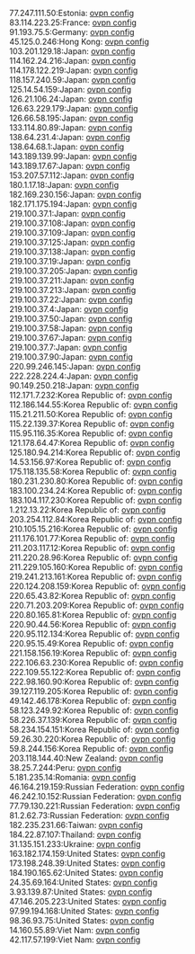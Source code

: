 77.247.111.50:Estonia: [ovpn config](vpn/77_247_111_50.ovpn)  
83.114.223.25:France: [ovpn config](vpn/83_114_223_25.ovpn)  
91.193.75.5:Germany: [ovpn config](vpn/91_193_75_5.ovpn)  
45.125.0.246:Hong Kong: [ovpn config](vpn/45_125_0_246.ovpn)  
103.201.129.18:Japan: [ovpn config](vpn/103_201_129_18.ovpn)  
114.162.24.216:Japan: [ovpn config](vpn/114_162_24_216.ovpn)  
114.178.122.219:Japan: [ovpn config](vpn/114_178_122_219.ovpn)  
118.157.240.59:Japan: [ovpn config](vpn/118_157_240_59.ovpn)  
125.14.54.159:Japan: [ovpn config](vpn/125_14_54_159.ovpn)  
126.21.106.24:Japan: [ovpn config](vpn/126_21_106_24.ovpn)  
126.63.229.179:Japan: [ovpn config](vpn/126_63_229_179.ovpn)  
126.66.58.195:Japan: [ovpn config](vpn/126_66_58_195.ovpn)  
133.114.80.89:Japan: [ovpn config](vpn/133_114_80_89.ovpn)  
138.64.231.4:Japan: [ovpn config](vpn/138_64_231_4.ovpn)  
138.64.68.1:Japan: [ovpn config](vpn/138_64_68_1.ovpn)  
143.189.139.99:Japan: [ovpn config](vpn/143_189_139_99.ovpn)  
143.189.17.67:Japan: [ovpn config](vpn/143_189_17_67.ovpn)  
153.207.57.112:Japan: [ovpn config](vpn/153_207_57_112.ovpn)  
180.1.17.18:Japan: [ovpn config](vpn/180_1_17_18.ovpn)  
182.169.230.156:Japan: [ovpn config](vpn/182_169_230_156.ovpn)  
182.171.175.194:Japan: [ovpn config](vpn/182_171_175_194.ovpn)  
219.100.37.1:Japan: [ovpn config](vpn/219_100_37_1.ovpn)  
219.100.37.108:Japan: [ovpn config](vpn/219_100_37_108.ovpn)  
219.100.37.109:Japan: [ovpn config](vpn/219_100_37_109.ovpn)  
219.100.37.125:Japan: [ovpn config](vpn/219_100_37_125.ovpn)  
219.100.37.138:Japan: [ovpn config](vpn/219_100_37_138.ovpn)  
219.100.37.19:Japan: [ovpn config](vpn/219_100_37_19.ovpn)  
219.100.37.205:Japan: [ovpn config](vpn/219_100_37_205.ovpn)  
219.100.37.211:Japan: [ovpn config](vpn/219_100_37_211.ovpn)  
219.100.37.213:Japan: [ovpn config](vpn/219_100_37_213.ovpn)  
219.100.37.22:Japan: [ovpn config](vpn/219_100_37_22.ovpn)  
219.100.37.4:Japan: [ovpn config](vpn/219_100_37_4.ovpn)  
219.100.37.50:Japan: [ovpn config](vpn/219_100_37_50.ovpn)  
219.100.37.58:Japan: [ovpn config](vpn/219_100_37_58.ovpn)  
219.100.37.67:Japan: [ovpn config](vpn/219_100_37_67.ovpn)  
219.100.37.7:Japan: [ovpn config](vpn/219_100_37_7.ovpn)  
219.100.37.90:Japan: [ovpn config](vpn/219_100_37_90.ovpn)  
220.99.246.145:Japan: [ovpn config](vpn/220_99_246_145.ovpn)  
222.228.224.4:Japan: [ovpn config](vpn/222_228_224_4.ovpn)  
90.149.250.218:Japan: [ovpn config](vpn/90_149_250_218.ovpn)  
112.171.7.232:Korea Republic of: [ovpn config](vpn/112_171_7_232.ovpn)  
112.186.144.55:Korea Republic of: [ovpn config](vpn/112_186_144_55.ovpn)  
115.21.211.50:Korea Republic of: [ovpn config](vpn/115_21_211_50.ovpn)  
115.22.139.37:Korea Republic of: [ovpn config](vpn/115_22_139_37.ovpn)  
115.95.116.35:Korea Republic of: [ovpn config](vpn/115_95_116_35.ovpn)  
121.178.64.47:Korea Republic of: [ovpn config](vpn/121_178_64_47.ovpn)  
125.180.94.214:Korea Republic of: [ovpn config](vpn/125_180_94_214.ovpn)  
14.53.156.97:Korea Republic of: [ovpn config](vpn/14_53_156_97.ovpn)  
175.118.135.58:Korea Republic of: [ovpn config](vpn/175_118_135_58.ovpn)  
180.231.230.80:Korea Republic of: [ovpn config](vpn/180_231_230_80.ovpn)  
183.100.234.24:Korea Republic of: [ovpn config](vpn/183_100_234_24.ovpn)  
183.104.117.230:Korea Republic of: [ovpn config](vpn/183_104_117_230.ovpn)  
1.212.13.22:Korea Republic of: [ovpn config](vpn/1_212_13_22.ovpn)  
203.254.112.84:Korea Republic of: [ovpn config](vpn/203_254_112_84.ovpn)  
210.105.15.216:Korea Republic of: [ovpn config](vpn/210_105_15_216.ovpn)  
211.176.101.77:Korea Republic of: [ovpn config](vpn/211_176_101_77.ovpn)  
211.203.117.12:Korea Republic of: [ovpn config](vpn/211_203_117_12.ovpn)  
211.220.28.96:Korea Republic of: [ovpn config](vpn/211_220_28_96.ovpn)  
211.229.105.160:Korea Republic of: [ovpn config](vpn/211_229_105_160.ovpn)  
219.241.213.161:Korea Republic of: [ovpn config](vpn/219_241_213_161.ovpn)  
220.124.208.159:Korea Republic of: [ovpn config](vpn/220_124_208_159.ovpn)  
220.65.43.82:Korea Republic of: [ovpn config](vpn/220_65_43_82.ovpn)  
220.71.203.209:Korea Republic of: [ovpn config](vpn/220_71_203_209.ovpn)  
220.80.165.81:Korea Republic of: [ovpn config](vpn/220_80_165_81.ovpn)  
220.90.44.56:Korea Republic of: [ovpn config](vpn/220_90_44_56.ovpn)  
220.95.112.134:Korea Republic of: [ovpn config](vpn/220_95_112_134.ovpn)  
220.95.15.49:Korea Republic of: [ovpn config](vpn/220_95_15_49.ovpn)  
221.158.156.19:Korea Republic of: [ovpn config](vpn/221_158_156_19.ovpn)  
222.106.63.230:Korea Republic of: [ovpn config](vpn/222_106_63_230.ovpn)  
222.109.55.122:Korea Republic of: [ovpn config](vpn/222_109_55_122.ovpn)  
222.98.160.90:Korea Republic of: [ovpn config](vpn/222_98_160_90.ovpn)  
39.127.119.205:Korea Republic of: [ovpn config](vpn/39_127_119_205.ovpn)  
49.142.46.178:Korea Republic of: [ovpn config](vpn/49_142_46_178.ovpn)  
58.123.249.92:Korea Republic of: [ovpn config](vpn/58_123_249_92.ovpn)  
58.226.37.139:Korea Republic of: [ovpn config](vpn/58_226_37_139.ovpn)  
58.234.154.151:Korea Republic of: [ovpn config](vpn/58_234_154_151.ovpn)  
59.26.30.220:Korea Republic of: [ovpn config](vpn/59_26_30_220.ovpn)  
59.8.244.156:Korea Republic of: [ovpn config](vpn/59_8_244_156.ovpn)  
203.118.144.40:New Zealand: [ovpn config](vpn/203_118_144_40.ovpn)  
38.25.7.244:Peru: [ovpn config](vpn/38_25_7_244.ovpn)  
5.181.235.14:Romania: [ovpn config](vpn/5_181_235_14.ovpn)  
46.164.219.159:Russian Federation: [ovpn config](vpn/46_164_219_159.ovpn)  
46.242.10.152:Russian Federation: [ovpn config](vpn/46_242_10_152.ovpn)  
77.79.130.221:Russian Federation: [ovpn config](vpn/77_79_130_221.ovpn)  
81.2.62.73:Russian Federation: [ovpn config](vpn/81_2_62_73.ovpn)  
182.235.231.66:Taiwan: [ovpn config](vpn/182_235_231_66.ovpn)  
184.22.87.107:Thailand: [ovpn config](vpn/184_22_87_107.ovpn)  
31.135.151.233:Ukraine: [ovpn config](vpn/31_135_151_233.ovpn)  
163.182.174.159:United States: [ovpn config](vpn/163_182_174_159.ovpn)  
173.198.248.39:United States: [ovpn config](vpn/173_198_248_39.ovpn)  
184.190.165.62:United States: [ovpn config](vpn/184_190_165_62.ovpn)  
24.35.69.164:United States: [ovpn config](vpn/24_35_69_164.ovpn)  
3.93.139.87:United States: [ovpn config](vpn/3_93_139_87.ovpn)  
47.146.205.223:United States: [ovpn config](vpn/47_146_205_223.ovpn)  
97.99.194.168:United States: [ovpn config](vpn/97_99_194_168.ovpn)  
98.36.93.75:United States: [ovpn config](vpn/98_36_93_75.ovpn)  
14.160.55.89:Viet Nam: [ovpn config](vpn/14_160_55_89.ovpn)  
42.117.57.199:Viet Nam: [ovpn config](vpn/42_117_57_199.ovpn)  
